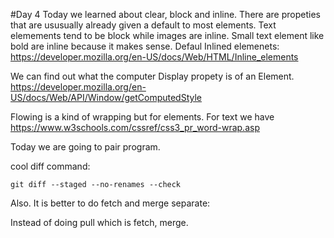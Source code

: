 #Day 4
Today we learned about clear, block and inline. 
There are propeties that are ususually already given a default to most elements. Text elemements tend to be block while images are inline. Small text element like bold are inline because it makes sense. 
Defaul Inlined elemenets:
https://developer.mozilla.org/en-US/docs/Web/HTML/Inline_elements

We can find out what the computer Display propety is of an Element. 
https://developer.mozilla.org/en-US/docs/Web/API/Window/getComputedStyle

Flowing is a kind of wrapping but for elements. For text we have 
https://www.w3schools.com/cssref/css3_pr_word-wrap.asp

Today we are going to pair program. 

cool diff command:

`git diff --staged --no-renames --check`

Also. It is better to do fetch and merge separate:

Instead of doing pull which is fetch, merge.